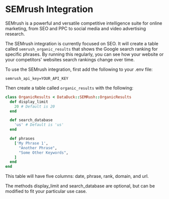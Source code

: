 # SEMrush Integration

SEMrush is a powerful and versatile competitive intelligence suite for online marketing, from SEO and PPC to social media and video advertising research.

The SEMrush integration is currently focused on SEO. It will create a table called `semrush_organic_results` that shows the Google search ranking for specific phrases. By running this regularly, you can see how your website or your competitors' websites search rankings change over time.

To use the SEMrush integration, first add the following to your .env file:

```
semrush_api_key=YOUR_API_KEY
```

Then create a table called `organic_results` with the following:

```ruby
class OrganicResults < DataDuck::SEMRush::OrganicResults
  def display_limit
    20 # Default is 20
  end

  def search_database
    'us' # Default is 'us'
  end

  def phrases
    ['My Phrase 1',
      "Another Phrase",
      "Some Other Keywords",
    ]
  end
end
```

This table will have five columns: date, phrase, rank, domain, and url.

The methods display_limit and search_database are optional, but can be modified to fit your particular use case.
